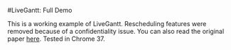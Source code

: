 #LiveGantt: Full Demo

This is a working example of LiveGantt. Rescheduling features were removed because of a confidentiality issue. You can also read the original paper [here](http://hcil.snu.ac.kr/research/livegantt). Tested in Chrome 37.
